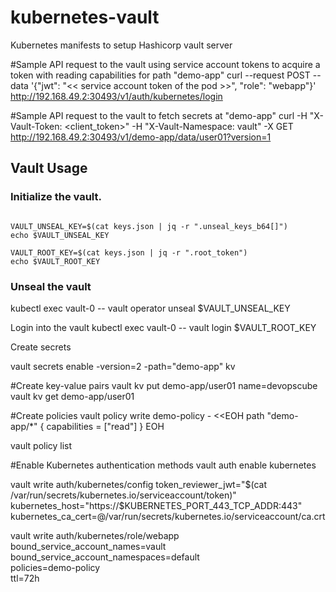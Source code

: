 # kubernetes-vault
Kubernetes manifests to setup Hashicorp vault server

#Sample API request to the vault using service account tokens to acquire a token with reading capabilities for path "demo-app"
curl --request POST --data '{"jwt": "<< service account token of the pod >>", "role": "webapp"}' http://192.168.49.2:30493/v1/auth/kubernetes/login

#Sample API request to the vault to fetch secrets at "demo-app"
curl -H "X-Vault-Token: <client_token>" -H "X-Vault-Namespace: vault" -X GET http://192.168.49.2:30493/v1/demo-app/data/user01?version=1

## Vault Usage

### Initialize the vault.

```kubectl exec vault-0 -- vault operator init -key-shares=1 -key-threshold=1 -format=json > keys.json

VAULT_UNSEAL_KEY=$(cat keys.json | jq -r ".unseal_keys_b64[]")
echo $VAULT_UNSEAL_KEY

VAULT_ROOT_KEY=$(cat keys.json | jq -r ".root_token")
echo $VAULT_ROOT_KEY
```

### Unseal the vault

kubectl exec vault-0 -- vault operator unseal $VAULT_UNSEAL_KEY	

Login into the vault
kubectl exec vault-0 -- vault login $VAULT_ROOT_KEY

Create secrets 

vault secrets enable -version=2 -path="demo-app" kv

#Create key-value pairs
vault kv put demo-app/user01 name=devopscube
vault kv get demo-app/user01 

#Create policies
vault policy write demo-policy - <<EOH
path "demo-app/*" {
  capabilities = ["read"]
}
EOH

vault policy list

#Enable Kubernetes authentication methods
vault auth enable kubernetes

vault write auth/kubernetes/config token_reviewer_jwt="$(cat /var/run/secrets/kubernetes.io/serviceaccount/token)" kubernetes_host="https://$KUBERNETES_PORT_443_TCP_ADDR:443" kubernetes_ca_cert=@/var/run/secrets/kubernetes.io/serviceaccount/ca.crt

vault write auth/kubernetes/role/webapp \
        bound_service_account_names=vault \
        bound_service_account_namespaces=default \
        policies=demo-policy \
        ttl=72h
